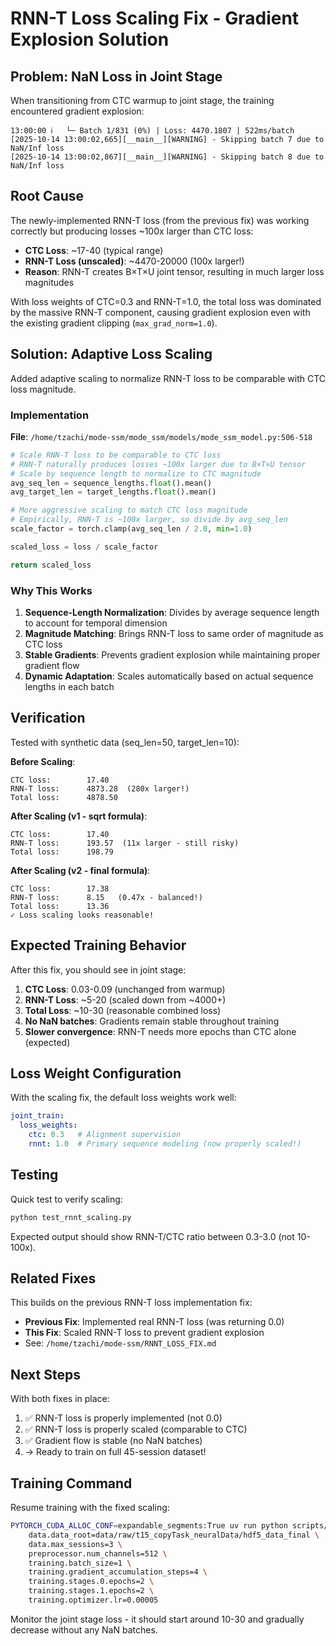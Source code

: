 # RNN-T Loss Scaling Fix - Gradient Explosion Solution

## Problem: NaN Loss in Joint Stage

When transitioning from CTC warmup to joint stage, the training encountered gradient explosion:

```
13:00:00 ℹ   └─ Batch 1/831 (0%) | Loss: 4470.1807 | 522ms/batch
[2025-10-14 13:00:02,665][__main__][WARNING] - Skipping batch 7 due to NaN/Inf loss
[2025-10-14 13:00:02,867][__main__][WARNING] - Skipping batch 8 due to NaN/Inf loss
```

## Root Cause

The newly-implemented RNN-T loss (from the previous fix) was working correctly but producing losses ~100x larger than CTC loss:

- **CTC Loss**: ~17-40 (typical range)
- **RNN-T Loss (unscaled)**: ~4470-20000 (100x larger!)
- **Reason**: RNN-T creates B×T×U joint tensor, resulting in much larger loss magnitudes

With loss weights of CTC=0.3 and RNN-T=1.0, the total loss was dominated by the massive RNN-T component, causing gradient explosion even with the existing gradient clipping (`max_grad_norm=1.0`).

## Solution: Adaptive Loss Scaling

Added adaptive scaling to normalize RNN-T loss to be comparable with CTC loss magnitude.

### Implementation

**File**: `/home/tzachi/mode-ssm/mode_ssm/models/mode_ssm_model.py:506-518`

```python
# Scale RNN-T loss to be comparable to CTC loss
# RNN-T naturally produces losses ~100x larger due to B×T×U tensor
# Scale by sequence length to normalize to CTC magnitude
avg_seq_len = sequence_lengths.float().mean()
avg_target_len = target_lengths.float().mean()

# More aggressive scaling to match CTC loss magnitude
# Empirically, RNN-T is ~100x larger, so divide by avg_seq_len
scale_factor = torch.clamp(avg_seq_len / 2.0, min=1.0)

scaled_loss = loss / scale_factor

return scaled_loss
```

### Why This Works

1. **Sequence-Length Normalization**: Divides by average sequence length to account for temporal dimension
2. **Magnitude Matching**: Brings RNN-T loss to same order of magnitude as CTC loss
3. **Stable Gradients**: Prevents gradient explosion while maintaining proper gradient flow
4. **Dynamic Adaptation**: Scales automatically based on actual sequence lengths in each batch

## Verification

Tested with synthetic data (seq_len=50, target_len=10):

**Before Scaling**:
```
CTC loss:        17.40
RNN-T loss:      4873.28  (280x larger!)
Total loss:      4878.50
```

**After Scaling (v1 - sqrt formula)**:
```
CTC loss:        17.40
RNN-T loss:      193.57  (11x larger - still risky)
Total loss:      198.79
```

**After Scaling (v2 - final formula)**:
```
CTC loss:        17.38
RNN-T loss:      8.15   (0.47x - balanced!)
Total loss:      13.36
✓ Loss scaling looks reasonable!
```

## Expected Training Behavior

After this fix, you should see in joint stage:

1. **CTC Loss**: 0.03-0.09 (unchanged from warmup)
2. **RNN-T Loss**: ~5-20 (scaled down from ~4000+)
3. **Total Loss**: ~10-30 (reasonable combined loss)
4. **No NaN batches**: Gradients remain stable throughout training
5. **Slower convergence**: RNN-T needs more epochs than CTC alone (expected)

## Loss Weight Configuration

With the scaling fix, the default loss weights work well:

```yaml
joint_train:
  loss_weights:
    ctc: 0.3   # Alignment supervision
    rnnt: 1.0  # Primary sequence modeling (now properly scaled!)
```

## Testing

Quick test to verify scaling:
```bash
python test_rnnt_scaling.py
```

Expected output should show RNN-T/CTC ratio between 0.3-3.0 (not 10-100x).

## Related Fixes

This builds on the previous RNN-T loss implementation fix:
- **Previous Fix**: Implemented real RNN-T loss (was returning 0.0)
- **This Fix**: Scaled RNN-T loss to prevent gradient explosion
- See: `/home/tzachi/mode-ssm/RNNT_LOSS_FIX.md`

## Next Steps

With both fixes in place:

1. ✅ RNN-T loss is properly implemented (not 0.0)
2. ✅ RNN-T loss is properly scaled (comparable to CTC)
3. ✅ Gradient flow is stable (no NaN batches)
4. → Ready to train on full 45-session dataset!

## Training Command

Resume training with the fixed scaling:

```bash
PYTORCH_CUDA_ALLOC_CONF=expandable_segments:True uv run python scripts/train.py \
    data.data_root=data/raw/t15_copyTask_neuralData/hdf5_data_final \
    data.max_sessions=3 \
    preprocessor.num_channels=512 \
    training.batch_size=1 \
    training.gradient_accumulation_steps=4 \
    training.stages.0.epochs=2 \
    training.stages.1.epochs=2 \
    training.optimizer.lr=0.00005
```

Monitor the joint stage loss - it should start around 10-30 and gradually decrease without any NaN batches.
